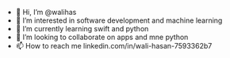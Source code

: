 - 👋 Hi, I’m @walihas
- 👀 I’m interested in software development and machine learning
- 🌱 I’m currently learning swift and python
- 💞️ I’m looking to collaborate on apps and mne python
- 📫 How to reach me linkedin.com/in/wali-hasan-7593362b7


<!---
walihas/walihas is a ✨ special ✨ repository because its `README.md` (this file) appears on your GitHub profile.
You can click the Preview link to take a look at your changes.
--->
